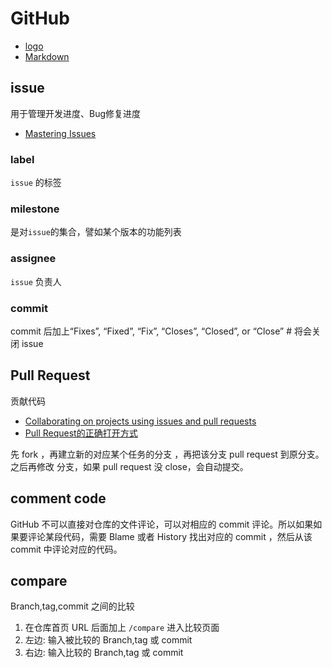 # GitHub

* [logo](https://github.com/logos)
* [Markdown](https://guides.github.com/features/mastering-markdown/)

## issue

用于管理开发进度、Bug修复进度

* [Mastering Issues](https://guides.github.com/features/issues/)

### label

`issue` 的标签

### milestone

是对`issue`的集合，譬如某个版本的功能列表

### assignee

`issue` 负责人

### commit

 commit 后加上“Fixes”, “Fixed”, “Fix”, “Closes”, “Closed”, or “Close” #<issue number> 将会关闭 issue

## Pull Request

贡献代码

* [Collaborating on projects using issues and pull requests](https://help.github.com/categories/collaborating-on-projects-using-issues-and-pull-requests/)
* [Pull Request的正确打开方式](http://blog.csdn.net/zhangdaiscott/article/details/17438153)

先 fork ，再建立新的对应某个任务的分支 <fix-an-error>，再把该分支 pull request 到原分支。之后再修改<fix-an-error> 分支，如果 pull request 没 close，会自动提交。

## comment code

GitHub 不可以直接对仓库的文件评论，可以对相应的 commit 评论。所以如果如果要评论某段代码，需要 Blame 或者 History 找出对应的 commit ，然后从该 commit 中评论对应的代码。

## compare

Branch,tag,commit 之间的比较

1. 在仓库首页 URL 后面加上 `/compare` 进入比较页面
2. 左边: 输入被比较的 Branch,tag 或 commit
3. 右边: 输入比较的 Branch,tag 或 commit
